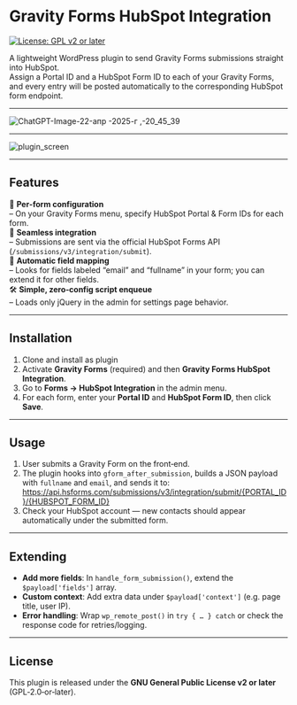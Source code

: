 # Gravity Forms HubSpot Integration

[![License: GPL v2 or later](https://img.shields.io/badge/License-GPLv2%2Bor_later-blue.svg)](https://www.gnu.org/licenses/old-licenses/gpl-2.0.en.html)

A lightweight WordPress plugin to send Gravity Forms submissions straight into HubSpot.  
Assign a Portal ID and a HubSpot Form ID to each of your Gravity Forms, and every entry will be posted automatically to the corresponding HubSpot form endpoint.

---

![ChatGPT-Image-22-апр -2025-г ,-20_45_39](https://github.com/user-attachments/assets/b4ac2856-9857-4c7c-822d-ec0ddbd0b0f0)

---
![plugin_screen](https://github.com/user-attachments/assets/ea6de9d4-a448-488b-bc59-3e06359a8dbb)

---

## Features

🔌 **Per‑form configuration**  
  – On your Gravity Forms menu, specify HubSpot Portal & Form IDs for each form.  
🚀 **Seamless integration**  
  – Submissions are sent via the official HubSpot Forms API (`/submissions/v3/integration/submit`).  
🎯 **Automatic field mapping**  
  – Looks for fields labeled “email” and “fullname” in your form; you can extend it for other fields.  
🛠️ **Simple, zero‑config script enqueue**  
  – Loads only jQuery in the admin for settings page behavior.  

---

## Installation

1. Clone and install as plugin  
2. Activate **Gravity Forms** (required) and then **Gravity Forms HubSpot Integration**.  
3. Go to **Forms → HubSpot Integration** in the admin menu.  
4. For each form, enter your **Portal ID** and **HubSpot Form ID**, then click **Save**.

---

## Usage

1. User submits a Gravity Form on the front‑end.  
2. The plugin hooks into `gform_after_submission`, builds a JSON payload with `fullname` and `email`, and sends it to:  
https://api.hsforms.com/submissions/v3/integration/submit/{PORTAL_ID}/{HUBSPOT_FORM_ID}
3. Check your HubSpot account — new contacts should appear automatically under the submitted form.

---

## Extending

- **Add more fields**: In `handle_form_submission()`, extend the `$payload['fields']` array.  
- **Custom context**: Add extra data under `$payload['context']` (e.g. page title, user IP).  
- **Error handling**: Wrap `wp_remote_post()` in `try { … } catch` or check the response code for retries/logging.

---

## License

This plugin is released under the **GNU General Public License v2 or later** (GPL‑2.0‑or‑later).  
